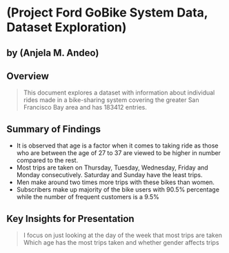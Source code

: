# (Project Ford GoBike System Data, Dataset Exploration)
## by (Anjela M. Andeo)


## Overview 

> This document explores a dataset with information about individual rides made in a bike-sharing system covering the greater San Francisco Bay area and has 183412 entries. 

## Summary of Findings

- It is observed that age is a factor when it comes to taking ride as those who are between the age of 27 to 37 are viewed to be higher in number compared to the rest. 
- Most trips are taken on Thursday, Tuesday, Wednesday, Friday and Monday consecutively. Saturday and Sunday have the least trips.
- Men make around two times more trips with these bikes than women.
- Subscribers make up majority of the bike users with 90.5% percentage while the number of frequent customers is a 9.5%



## Key Insights for Presentation

> I focus on just looking at the day of the week that most trips are taken
> Which age has the most trips taken and whether gender affects trips 
